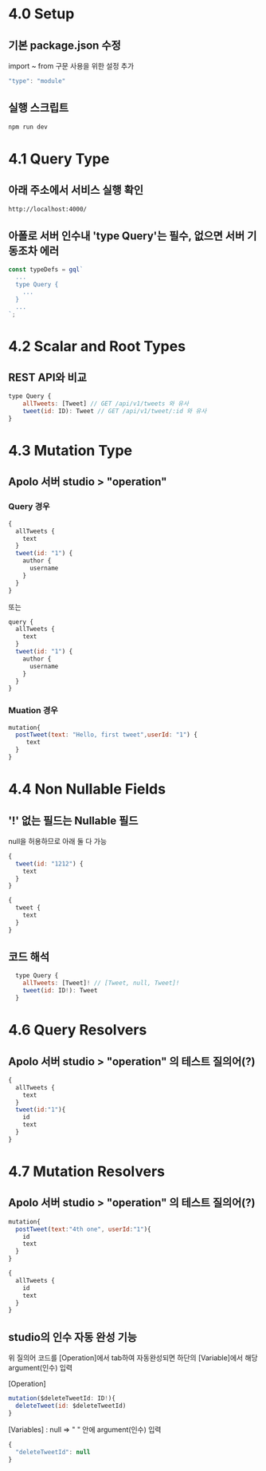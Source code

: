 # 4.0 Setup

## 기본 package.json 수정

import ~ from 구문 사용을 위한 설정 추가

```javascript
"type": "module"
```

## 실행 스크립트

```bash
npm run dev
```

# 4.1 Query Type

## 아래 주소에서 서비스 실행 확인

```bash
http://localhost:4000/
```

## 아폴로 서버 인수내 'type Query'는 필수, 없으면 서버 기동조차 에러

```javascript
const typeDefs = gql`
  ...
  type Query {
    ...
  }
  ...
`;
```

# 4.2 Scalar and Root Types

## REST API와 비교

```javascript
type Query {
    allTweets: [Tweet] // GET /api/v1/tweets 와 유사
    tweet(id: ID): Tweet // GET /api/v1/tweet/:id 와 유사
}
```

# 4.3 Mutation Type

## Apolo 서버 studio > "operation"

### Query 경우

```javascript
{
  allTweets {
    text
  }
  tweet(id: "1") {
    author {
      username
    }
  }
}
```

또는

```javascript
query {
  allTweets {
    text
  }
  tweet(id: "1") {
    author {
      username
    }
  }
}
```

### Muation 경우

```javascript
mutation{
  postTweet(text: "Hello, first tweet",userId: "1") {
     text
  }
}
```

# 4.4 Non Nullable Fields

## '!' 없는 필드는 Nullable 필드

null을 허용하므로 아래 둘 다 가능

```javascript
{
  tweet(id: "1212") {
    text
  }
}
```

```javascript
{
  tweet {
    text
  }
}
```

## 코드 해석

```javascript
  type Query {
    allTweets: [Tweet]! // [Tweet, null, Tweet]!
    tweet(id: ID!): Tweet
  }
```

# 4.6 Query Resolvers

## Apolo 서버 studio > "operation" 의 테스트 질의어(?)

```javascript
{
  allTweets {
    text
  }
  tweet(id:"1"){
    id
    text
  }
}
```

# 4.7 Mutation Resolvers

## Apolo 서버 studio > "operation" 의 테스트 질의어(?)

```javascript
mutation{
  postTweet(text:"4th one", userId:"1"){
    id
    text
  }
}
```

```javascript
{
  allTweets {
    id
    text
  }
}
```

## studio의 인수 자동 완성 기능

위 질의어 코드를 [Operation]에서 tab하여 자동완성되면 하단의 [Variable]에서 해당 argument(인수) 입력

[Operation]

```javascript
mutation($deleteTweetId: ID!){
  deleteTweet(id: $deleteTweetId)
}
```

[Variables] : null => " " 안에 argument(인수) 입력

```javascript
{
  "deleteTweetId": null
}
```
